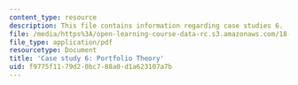 ```yaml
---
content_type: resource
description: This file contains information regarding case studies 6.
file: /media/https%3A/open-learning-course-data-rc.s3.amazonaws.com/18-s096-topics-in-mathematics-with-applications-in-finance-fall-2013/f9775f1179d20bc788a0d1a623107a7b_MIT18_S096F13_CaseStudy6.pdf
file_type: application/pdf
resourcetype: Document
title: 'Case study 6: Portfolio Theory'
uid: f9775f11-79d2-0bc7-88a0-d1a623107a7b
---
```


